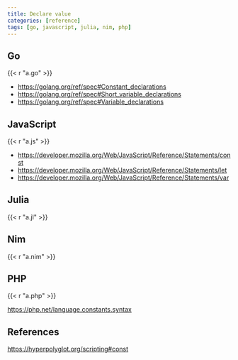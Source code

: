 ```yaml
---
title: Declare value
categories: [reference]
tags: [go, javascript, julia, nim, php]
---
```


## Go

{{< r "a.go" >}}

- <https://golang.org/ref/spec#Constant_declarations>
- <https://golang.org/ref/spec#Short_variable_declarations>
- <https://golang.org/ref/spec#Variable_declarations>

## JavaScript

{{< r "a.js" >}}

- <https://developer.mozilla.org/Web/JavaScript/Reference/Statements/const>
- <https://developer.mozilla.org/Web/JavaScript/Reference/Statements/let>
- <https://developer.mozilla.org/Web/JavaScript/Reference/Statements/var>

## Julia

{{< r "a.jl" >}}

## Nim

{{< r "a.nim" >}}

## PHP

{{< r "a.php" >}}

<https://php.net/language.constants.syntax>

## References

<https://hyperpolyglot.org/scripting#const>
